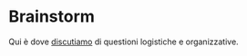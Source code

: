 # Brainstorm
Qui è dove [discutiamo][1] di questioni logistiche e organizzative.

[1]: https://github.com/DevRomagna/brainstorm/issues
